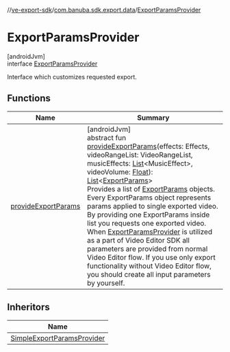 //[ve-export-sdk](../../../index.md)/[com.banuba.sdk.export.data](../index.md)/[ExportParamsProvider](index.md)

# ExportParamsProvider

[androidJvm]\
interface [ExportParamsProvider](index.md)

Interface which customizes requested export.

## Functions

| Name | Summary |
|---|---|
| [provideExportParams](provide-export-params.md) | [androidJvm]<br>abstract fun [provideExportParams](provide-export-params.md)(effects: Effects, videoRangeList: VideoRangeList, musicEffects: [List](https://kotlinlang.org/api/latest/jvm/stdlib/kotlin.collections/-list/index.html)&lt;MusicEffect&gt;, videoVolume: [Float](https://kotlinlang.org/api/latest/jvm/stdlib/kotlin/-float/index.html)): [List](https://kotlinlang.org/api/latest/jvm/stdlib/kotlin.collections/-list/index.html)&lt;[ExportParams](../-export-params/index.md)&gt;<br>Provides a list of [ExportParams](../-export-params/index.md) objects. Every ExportParams object represents params applied to single exported video. By providing one ExportParams inside list you requests one exported video. When [ExportParamsProvider](index.md) is utilized as a part of Video Editor SDK all parameters are provided from normal Video Editor flow. If you use only export functionality without Video Editor flow, you should create all input parameters by yourself. |

## Inheritors

| Name |
|---|
| [SimpleExportParamsProvider](../-simple-export-params-provider/index.md) |
